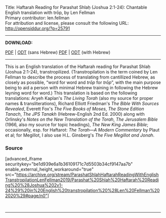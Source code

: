 <html>
<head></head>
<body>
Title: Haftarah Reading for Parashat Shlaḥ (Joshua 2:1-24): Chantable English translation with trōp, by Len Fellman<br />
Primary contributor: len.fellman<br />
For attribution and license, please consult the following URL: <a href="http://opensiddur.org/?p=25791">http://opensiddur.org/?p=25791</a>
<p />
<hr />

<strong>DOWNLOAD:</strong> 

<a href="https://archive.org/download/ParashatShlahHaftarahReadingWithEnglishTranstropilationLenFellman2019/Parashat%20Shlah%20Haftarah%20Reading%20%28Joshua%202v1-24%29%20in%20English%20transtropilation%20%28Len%20Fellman%202020%29%20-%20english%20only.pdf">PDF</a> | <a href="https://archive.org/download/ParashatShlahHaftarahReadingWithEnglishTranstropilationLenFellman2019/Parashat%20Shlah%20Haftarah%20Reading%20%28Joshua%202v1-24%29%20in%20English%20transtropilation%20%28Len%20Fellman%202020%29%20-%20english%20only.odt">ODT</a> (sans Hebrew)
<a href="https://archive.org/download/ParashatShlahHaftarahReadingWithEnglishTranstropilationLenFellman2019/Parashat%20Shlah%20Haftarah%20Reading%20%28Joshua%202v1-24%29%20in%20English%20transtropilation%20%28Len%20Fellman%202020%29.pdf">PDF</a> | <a href="https://archive.org/download/ParashatShlahHaftarahReadingWithEnglishTranstropilationLenFellman2019/Parashat%20Shlah%20Haftarah%20Reading%20%28Joshua%202v1-24%29%20in%20English%20transtropilation%20%28Len%20Fellman%202020%29.odt">ODT</a> (with Hebrew)

<hr />

This is an English translation of the Haftarah reading for Parashat Shlaḥ (Joshua 2:1-24), transtropilized. (Transtropilation is the term coined by Len Fellman to describe the process of translating from cantillized Hebrew, as closely as possible, “word for word and <em>trōp</em> for <em>trōp</em>”, with the main purpose being to aid a person with minimal Hebrew training in following the Hebrew leyning word for word.) This translation is based on the following translations: Aryeh Kaplan's <em>The Living Torah</em> (also my source for proper names &amp; transliterations), Richard Elliott Friedman's <em>The Bible With Sources Revealed</em>, Everett Fox's <em>The Five Books of Moses</em>, <em>The Stone Edition Tanach</em>, <em>The JPS Tanakh</em> (Hebrew-English 2nd Ed. 2000) along with Orlinsky's <em>Notes on the New Translation of the Torah</em>, <em>The Jerusalem Bible</em> (1966, also my source for topic headings), <em>The New King James Bible</em>; occasionally, esp. for Haftarot: <em>The Torah—A Modern Commentary</em> by Plaut et al; for Megillot, I also use H.L. Ginsberg's <em>The Five Megillot and Jonah</em>.

<h3>Source</h3>

[advanced_iframe securitykey="be1d939e6a1b36109171c7d5503b34cf9147aa7b" enable_external_height_workaround="true" src="https://archive.org/stream/ParashatShlahHaftarahReadingWithEnglishTranstropilationLenFellman2019/Parashat%20Shlah%20Haftarah%20Reading%20%28Joshua%202v1-24%29%20in%20English%20transtropilation%20%28Len%20Fellman%202020%29#page/n0"]

&nbsp;

<hr />

&nbsp;
</body>
</html>